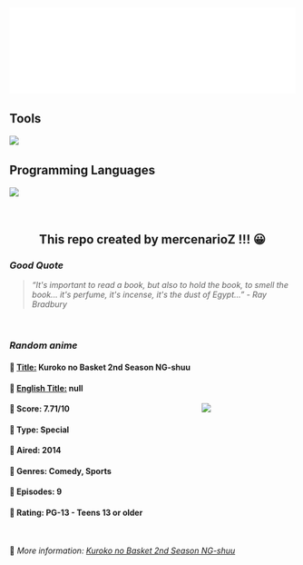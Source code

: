 
<img src="svg/nai.svg" />

<p>
  <h2>Tools</h2>
  <a href="https://skillicons.dev">
    <img src="https://skillicons.dev/icons?i=git,bash,vim,ubuntu,tensorflow,pytorch,docker,raspberrypi" />
  </a>

  <br />

  <h2>Programming Languages</h2>

  <a href="https://skillicons.dev">
    <img src="https://skillicons.dev/icons?i=python,c,cpp" />
  </a>
</p>

<br />

<h2 align="center">This repo created by mercenarioZ !!! 😀</h2>
<h3><i>Good Quote</i></h3>

<blockquote>
<i>
“It's important to read a book, but also to hold the book, to smell the book... it's perfume, it's incense, it's the dust of Egypt...” - Ray Bradbury
</i>
</blockquote>

<br />

<h3><i>Random anime</i></h3>

<h4>
  <strong>🥭 <u>Title:</u></strong> Kuroko no Basket 2nd Season NG-shuu
</h4>

<h4>🌿 <u>English Title:</u> null</h4>

<img align="right" width="165" src=https://cdn.myanimelist.net/images/anime/13/59027.jpg />

<h4>🌱 Score: 7.71/10</h4>

<h4>🌲 Type: Special</h4>

<h4>🌴 Aired: 2014</h4>

<h4>🌵 Genres: Comedy, Sports</h4>

<h4>🥑 Episodes: 9</h4>

<h4>🍏 Rating: PG-13 - Teens 13 or older</h4>

<br />

🍂 *More information: [Kuroko no Basket 2nd Season NG-shuu](https://myanimelist.net/anime/22673/Kuroko_no_Basket_2nd_Season_NG-shuu)*
    